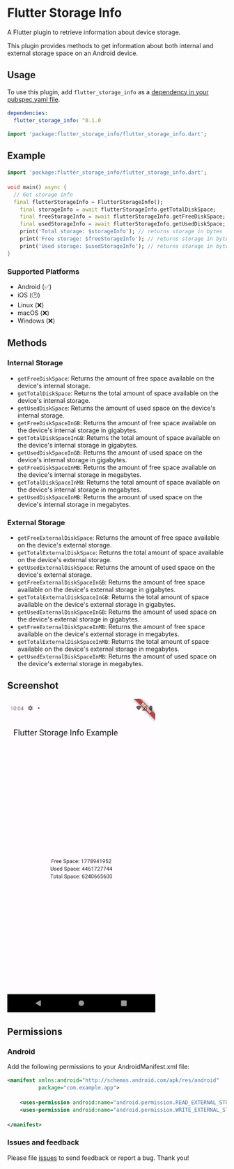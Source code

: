# Flutter Storage Info

A Flutter plugin to retrieve information about device storage.

This plugin provides methods to get information about both internal and external storage space on an Android device.

## Usage 

To use this plugin, add `flutter_storage_info` as a [dependency in your pubspec.yaml file](https://flutter.io/platform-plugins/).


```yaml
dependencies:
  flutter_storage_info: ^0.1.0
```

```dart
import 'package:flutter_storage_info/flutter_storage_info.dart';
```

## Example

```dart
import 'package:flutter_storage_info/flutter_storage_info.dart';

void main() async {
  // Get storage info
  final flutterStorageInfo = FlutterStorageInfo();
    final storageInfo = await flutterStorageInfo.getTotalDiskSpace;
    final freeStorageInfo = await flutterStorageInfo.getFreeDiskSpace;
    final usedStorageInfo = await flutterStorageInfo.getUsedDiskSpace;
    print('Total storage: $storageInfo'); // returns storage in bytes
    print('Free storage: $freeStorageInfo'); // returns storage in bytes
    print('Used storage: $usedStorageInfo'); // returns storage in bytes
}
```

### Supported Platforms
- Android (✅)
- iOS (🕑)
- Linux (❌)
- macOS (❌)
- Windows (❌)

## Methods
### Internal Storage

- `getFreeDiskSpace`: Returns the amount of free space available on the device's internal storage.
- `getTotalDiskSpace`: Returns the total amount of space available on the device's internal storage.
- `getUsedDiskSpace`: Returns the amount of used space on the device's internal storage.
- `getFreeDiskSpaceInGB`: Returns the amount of free space available on the device's internal storage in gigabytes.
- `getTotalDiskSpaceInGB`: Returns the total amount of space available on the device's internal storage in gigabytes.
- `getUsedDiskSpaceInGB`: Returns the amount of used space on the device's internal storage in gigabytes.
- `getFreeDiskSpaceInMB`: Returns the amount of free space available on the device's internal storage in megabytes.
- `getTotalDiskSpaceInMB`: Returns the total amount of space available on the device's internal storage in megabytes.
- `getUsedDiskSpaceInMB`: Returns the amount of used space on the device's internal storage in megabytes.

### External Storage

- `getFreeExternalDiskSpace`: Returns the amount of free space available on the device's external storage.
- `getTotalExternalDiskSpace`: Returns the total amount of space available on the device's external storage.
- `getUsedExternalDiskSpace`: Returns the amount of used space on the device's external storage.
- `getFreeExternalDiskSpaceInGB`: Returns the amount of free space available on the device's external storage in gigabytes.
- `getTotalExternalDiskSpaceInGB`: Returns the total amount of space available on the device's external storage in gigabytes.
- `getUsedExternalDiskSpaceInGB`: Returns the amount of used space on the device's external storage in gigabytes.
- `getFreeExternalDiskSpaceInMB`: Returns the amount of free space available on the device's external storage in megabytes.
- `getTotalExternalDiskSpaceInMB`: Returns the total amount of space available on the device's external storage in megabytes.
- `getUsedExternalDiskSpaceInMB`: Returns the amount of used space on the device's external storage in megabytes.



## Screenshot
<img src="example/screenshot/Screenshot.png" alt="Screenshot" width="340">


## Permissions

### Android
Add the following permissions to your AndroidManifest.xml file:

```xml
<manifest xmlns:android="http://schemas.android.com/apk/res/android"
          package="com.example.app">

    <uses-permission android:name="android.permission.READ_EXTERNAL_STORAGE"/>
    <uses-permission android:name="android.permission.WRITE_EXTERNAL_STORAGE"/>

</manifest>
```


### Issues and feedback

Please file [issues](https://github.com/JaberQayad/flutter_storage_info/issues) to send feedback or report a bug. Thank you!



